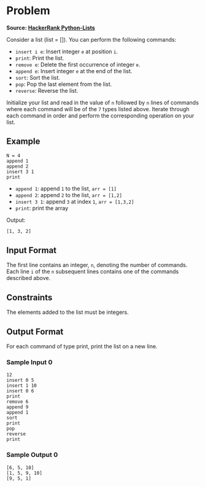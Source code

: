 # Problem

**Source: [HackerRank Python-Lists](https://www.hackerrank.com/challenges/python-lists/problem)**

Consider a list (list = []). You can perform the following commands:

- `insert i e`: Insert integer `e` at position `i`.
- `print`: Print the list.
- `remove e`: Delete the first occurrence of integer `e`.
- `append e`: Insert integer `e` at the end of the list.
- `sort`: Sort the list.
- `pop`: Pop the last element from the list.
- `reverse`: Reverse the list.

Initialize your list and read in the value of `n` followed by `n` lines of commands where each command will be of the `7` types listed above. Iterate through each command in order and perform the corresponding operation on your list.

## Example

```text
N = 4
append 1
append 2
insert 3 1
print
```

- `append 1`: append `1` to the list, `arr = [1]`
- `append 2`: append `2` to the list, `arr = [1,2]`
- `insert 3 1`: append `3` at index `1`, `arr = [1,3,2]`
- `print`: print the array

Output:

```bash
[1, 3, 2]
```

## Input Format

The first line contains an integer, `n`, denoting the number of commands.
Each line `i` of the `n` subsequent lines contains one of the commands described above.

## Constraints

The elements added to the list must be integers.

## Output Format

For each command of type print, print the list on a new line.

### Sample Input 0

```text
12
insert 0 5
insert 1 10
insert 0 6
print
remove 6
append 9
append 1
sort
print
pop
reverse
print
```

### Sample Output 0

```text
[6, 5, 10]
[1, 5, 9, 10]
[9, 5, 1]
```
